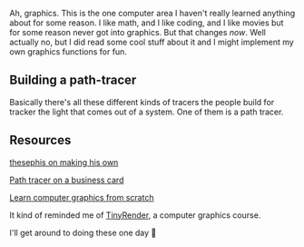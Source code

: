 Ah, graphics. This is the one computer area I haven't really learned anything about for some reason. I like math, and I like coding, and I like movies but for some reason never got into graphics. But that changes *now*. Well actually no, but I did read some cool stuff about it and I might implement my own graphics functions for fun.

## Building a path-tracer
Basically there's all these different kinds of tracers the people build for tracker the light that comes out of a system. One of them is a path tracer. 

## Resources
[thesephis on making his own](https://dotink.co/posts/traceur/)

[Path tracer on a business card](https://fabiensanglard.net/rayTracing_back_of_business_card/)

[Learn computer graphics from scratch](https://www.scratchapixel.com/)

It kind of reminded me of [TinyRender](https://github.com/ssloy/tinyrenderer), a computer graphics course. 

I'll get around to doing these one day 😤